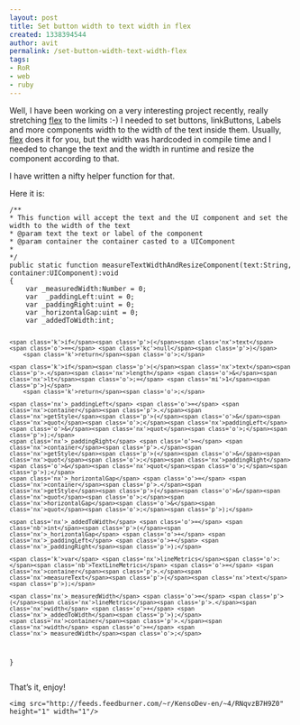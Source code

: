 ```yaml
---
layout: post
title: Set button width to text width in flex
created: 1338394544
author: avit
permalink: /set-button-width-text-width-flex
tags:
- RoR
- web
- ruby
---
```

<p>Well, I have been working on a very interesting project recently, really stretching <a href='http://www.kensodev.com/tag/flex/' title='Flex'>flex</a> to the limits :-) I needed to set buttons, linkButtons, Labels and more components width to the width of the text inside them. Usually, <a href='http://www.kensodev.com/category/flex/' title='Flex'>flex</a> does it for you, but the width was hardcoded in compile time and I needed to change the text and the width in runtime and resize the component according to that.</p>

<p>I have written a nifty helper function for that.</p>

<p>Here it is:</p>
<div class='highlight'><pre><code class='actionscript'><span class='cm'>/**</span>
<span class='cm'>* This function will accept the text and the UI component and set the width to the width of the text</span>
<span class='cm'>* @param text the text or label of the component</span>
<span class='cm'>* @param container the container casted to a UIComponent</span>
<span class='cm'>*</span>
<span class='cm'>*/</span>
<span class='kd'>public</span> <span class='kd'>static</span> <span class='kd'>function</span> <span class='nx'>measureTextWidthAndResizeComponent</span><span class='p'>(</span><span class='nx'>text</span><span class='o'>:</span><span class='nb'>String</span><span class='o'>,</span> <span class='nx'>container</span><span class='o'>:</span><span class='nx'>UIComponent</span><span class='p'>)</span><span class='o'>:</span><span class='nx'>void</span>
<span class='p'>{</span>
	<span class='k'>var</span> <span class='nx'>_measuredWidth</span><span class='o'>:</span><span class='nb'>Number</span> <span class='o'>=</span> <span class='mi'>0</span><span class='o'>;</span>
	<span class='k'>var</span>  <span class='nx'>_paddingLeft</span><span class='o'>:</span><span class='nb'>uint</span> <span class='o'>=</span> <span class='mi'>0</span><span class='o'>;</span>
	<span class='k'>var</span> <span class='nx'>_paddingRight</span><span class='o'>:</span><span class='nb'>uint</span> <span class='o'>=</span> <span class='mi'>0</span><span class='o'>;</span>
	<span class='k'>var</span> <span class='nx'>_horizontalGap</span><span class='o'>:</span><span class='nb'>uint</span> <span class='o'>=</span> <span class='mi'>0</span><span class='o'>;</span>
	<span class='k'>var</span> <span class='nx'>_addedToWidth</span><span class='o'>:</span><span class='nb'>int</span><span class='o'>;</span>

	<span class='k'>if</span><span class='p'>(</span><span class='nx'>text</span> <span class='o'>==</span> <span class='kc'>null</span><span class='p'>)</span>
		<span class='k'>return</span><span class='o'>;</span>

	<span class='k'>if</span><span class='p'>(</span><span class='nx'>text</span><span class='p'>.</span><span class='nx'>length</span> <span class='o'>&</span><span class='nx'>lt</span><span class='o'>;=</span> <span class='mi'>1</span><span class='p'>)</span>
		<span class='k'>return</span><span class='o'>;</span>

	<span class='nx'>_paddingLeft</span> <span class='o'>=</span> <span class='nx'>container</span><span class='p'>.</span><span class='nx'>getStyle</span><span class='p'>(</span><span class='o'>&</span><span class='nx'>quot</span><span class='o'>;</span><span class='nx'>paddingLeft</span><span class='o'>&</span><span class='nx'>quot</span><span class='o'>;</span><span class='p'>);</span>
	<span class='nx'>_paddingRight</span> <span class='o'>=</span> <span class='nx'>container</span><span class='p'>.</span><span class='nx'>getStyle</span><span class='p'>(</span><span class='o'>&</span><span class='nx'>quot</span><span class='o'>;</span><span class='nx'>paddingRight</span><span class='o'>&</span><span class='nx'>quot</span><span class='o'>;</span><span class='p'>);</span>
	<span class='nx'>_horizontalGap</span> <span class='o'>=</span> <span class='nx'>container</span><span class='p'>.</span><span class='nx'>getStyle</span><span class='p'>(</span><span class='o'>&</span><span class='nx'>quot</span><span class='o'>;</span><span class='nx'>horizontalGap</span><span class='o'>&</span><span class='nx'>quot</span><span class='o'>;</span><span class='p'>);</span>

	<span class='nx'>_addedToWidth</span> <span class='o'>=</span> <span class='nb'>int</span><span class='p'>(</span><span class='nx'>_horizontalGap</span> <span class='o'>+</span> <span class='nx'>_paddingLeft</span> <span class='o'>+</span> <span class='nx'>_paddingRight</span><span class='p'>);</span>

	<span class='k'>var</span> <span class='nx'>lineMetrics</span><span class='o'>:</span><span class='nb'>TextLineMetrics</span> <span class='o'>=</span> <span class='nx'>container</span><span class='p'>.</span><span class='nx'>measureText</span><span class='p'>(</span><span class='nx'>text</span><span class='p'>);</span>

	<span class='nx'>_measuredWidth</span> <span class='o'>=</span> <span class='p'>(</span><span class='nx'>lineMetrics</span><span class='p'>.</span><span class='nx'>width</span> <span class='o'>+</span> <span class='nx'>_addedToWidth</span><span class='p'>);</span>
	<span class='nx'>container</span><span class='p'>.</span><span class='nx'>width</span> <span class='o'>=</span> <span class='nx'>_measuredWidth</span><span class='o'>;</span>
<span class='p'>}</span>
</code></pre>
</div>
<p>That’s it, enjoy!</p>
      
    <img src="http://feeds.feedburner.com/~r/KensoDev-en/~4/RNqvzB7H9Z0" height="1" width="1"/>
